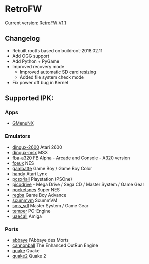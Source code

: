 # RetroFW

Current version: [RetroFW V1.1](https://github.com/retrofw/firmware/releases/download/1.1/RetroFW_v1.1.zip)

## Changelog

- Rebuilt rootfs based on buildroot-2018.02.11
- Add OGG support
- Add Python + PyGame
- Improved recovery mode
    - Improved automatic SD card resizing
    - Added file system check mode
- Fix power off bug in Kernel

## Supported IPK:

### Apps
* [GMenuNX](https://github.com/pingflood/gmenunx/releases/download/latest/gmenunx.ipk)

### Emulators
* [dingux-2600](https://github.com/pingflood/dingux-2600/releases/download/latest/dingux-2600.ipk) Atari 2600
* [dingux-msx](https://github.com/pingflood/dingux-msx/releases/download/latest/dingux-msx.ipk) MSX
* [fba-a320](https://github.com/pingflood/fba-a320/releases/download/latest/fba-a320.ipk) FB Alpha - Arcade and Console - A320 version
* [fceux](https://github.com/pingflood/FCEUX/releases/download/latest/fceux.ipk) NES
* [gambatte](https://drive.google.com/open?id=1V6XP6uAsMmrgbzOaRlHKAJaTRiOFLPJb) Game Boy / Game Boy Color
* [handy](https://gameblabla.nl/files/ipk/rs97/handy.ipk) Atari Lynx
* [pcsx4all](https://gameblabla.nl/files/ipk/rs97/pcsx4all.ipk) Playstation (PSOne)
* [picodrive](https://github.com/pingflood/picodrive/releases/download/latest/picodrive.ipk) - Mega Drive / Sega CD / Master System / Game Gear
* [pocketsnes](https://github.com/pingflood/PocketSNES/releases/download/latest/pocketsnes.ipk) Super NES
* [regba](https://github.com/pingflood/ReGBA/releases/download/latest/regba.ipk) Game Boy Advance
* [scummvm](https://gameblabla.nl/files/ipk/rs97/scummvm.ipk) ScummVM
* [sms_sdl](https://gameblabla.nl/files/ipk/rs97/sms_sdl.ipk) Master System / Game Gear
* [temper](https://gameblabla.nl/files/ipk/rs97/temper.ipk) PC-Engine
* [uae4all](https://github.com/pingflood/uae4all/releases/download/latest/uae4all.ipk) Amiga

### Ports
* [abbaye](https://gameblabla.nl/files/ipk/rs97/abbaye.ipk) l'Abbaye des Morts
* [cannonball](https://gameblabla.nl/files/ipk/rs97/cannonball.ipk) The Enhanced OutRun Engine
* [quake](https://gameblabla.nl/files/ipk/rs97/quake.ipk) Quake
* [quake2](https://gameblabla.nl/files/ipk/rs97/quake2.ipk) Quake 2
